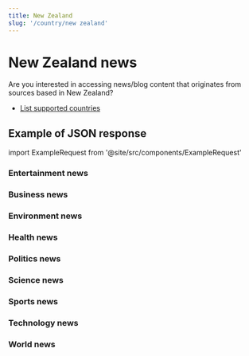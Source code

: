 ```yaml
---
title: New Zealand
slug: '/country/new zealand'
---
```


# New Zealand news

Are you interested in accessing news/blog content that originates from sources based in New Zealand?

- [List supported countries](/get-articles/countries)

## Example of JSON response

import ExampleRequest from '@site/src/components/ExampleRequest'

### Entertainment news
<ExampleRequest url="https://api.apitube.io/v1/news/articles-demo?limit=2&category=news/Arts_and_Entertainment&country=nz"></ExampleRequest>

### Business news
<ExampleRequest url="https://api.apitube.io/v1/news/articles-demo?limit=2&category=news/Business&country=nz"></ExampleRequest>

### Environment news
<ExampleRequest url="https://api.apitube.io/v1/news/articles-demo?limit=2&category=news/Environment&country=nz"></ExampleRequest>

### Health news
<ExampleRequest url="https://api.apitube.io/v1/news/articles-demo?limit=2&category=news/Health&country=nz"></ExampleRequest>

### Politics news
<ExampleRequest url="https://api.apitube.io/v1/news/articles-demo?limit=2&category=news/Politics&country=nz"></ExampleRequest>

### Science news
<ExampleRequest url="https://api.apitube.io/v1/news/articles-demo?limit=2&category=news/Science&country=nz"></ExampleRequest>

### Sports news
<ExampleRequest url="https://api.apitube.io/v1/news/articles-demo?limit=2&category=news/Sports&country=nz"></ExampleRequest>

### Technology news
<ExampleRequest url="https://api.apitube.io/v1/news/articles-demo?limit=2&category=news/Technology&country=nz"></ExampleRequest>

### World news
<ExampleRequest url="https://api.apitube.io/v1/news/articles-demo?limit=2&category=news/World&country=nz"></ExampleRequest>

